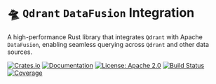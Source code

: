 # 🛸 `Qdrant` `DataFusion` Integration

A high-performance Rust library that integrates `Qdrant` with Apache `DataFusion`, enabling seamless querying across `Qdrant` and other data sources.

[![Crates.io](https://img.shields.io/crates/v/qdrant-datafusion.svg)](https://crates.io/crates/qdrant-datafusion)
[![Documentation](https://docs.rs/qdrant-datafusion/badge.svg)](https://docs.rs/qdrant-datafusion)
[![License: Apache 2.0](https://img.shields.io/badge/License-Apache%202.0-blue.svg)](https://opensource.org/licenses/Apache-2.0)
[![Build Status](https://img.shields.io/github/actions/workflow/status/GeorgeLeePatterson/qdrant-datafusion/ci.yml?branch=main)](https://github.com/GeorgeLeePatterson/qdrant-datafusion/actions)
[![Coverage](https://codecov.io/gh/GeorgeLeePatterson/qdrant-datafusion/branch/main/graph/badge.svg)](https://codecov.io/gh/GeorgeLeePatterson/qdrant-datafusion)
